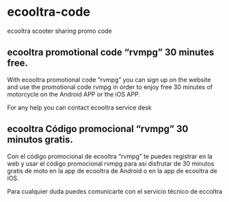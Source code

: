 # ecooltra-code
ecooltra scooter sharing promo code


## ecooltra promotional code “rvmpg” 30 minutes free.

With ecooltra promotional code “rvmpg” you can sign up on the website and use the promotional code rvmpg in order to enjoy free 30 minutes of motorcycle on the Android APP or the iOS APP.

For any help you can contact ecooltra service desk

## ecooltra Código promocional “rvmpg” 30 minutos gratis.

Con el código promocional de ecooltra “rvmpg” te puedes registrar en la web y usar el código promocional rvmpg para asi disfrutar de 30 minutos gratis de moto en la app de ecooltra de Android o en la app de ecooltra de iOS.

Para cualquier duda puedes comunicarte con el servicio técnico de eccoltra
